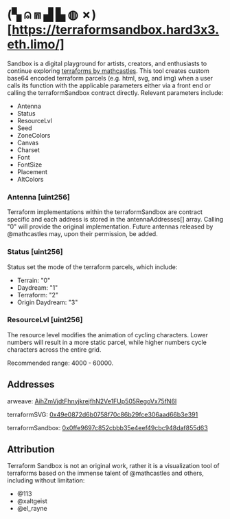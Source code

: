 # (▚ ⍝ ⩎ ▟ ▙ ◍ ✗)[https://terraformsandbox.hard3x3.eth.limo/]

Sandbox is a digital playground for artists, creators, and enthusiasts to continue exploring [terraforms by mathcastles](https://terraformexplorer.xyz/).  This tool creates custom base64 encoded terraform parcels (e.g. html, svg, and img) when a user calls its function with the applicable parameters either via a front end or calling the terraformSandbox contract directly. Relevant parameters include:

* Antenna
* Status
* ResourceLvl
* Seed
* ZoneColors
* Canvas
* Charset
* Font
* FontSize
* Placement
* AltColors

### Antenna [uint256]
Terraform implementations within the terraformSandbox are contract specific and each address is stored in the antennaAddresses[] array. Calling "0" will provide the original implementation. Future antennas released by @mathcastles may, upon their permission, be added.

### Status [uint256]
Status set the mode of the terraform parcels, which include:
* Terrain: "0"
* Daydream: "1"
* Terraform: "2"
* Origin Daydream: "3"

### ResourceLvl [uint256]
The resource level modifies the animation of cycling characters. Lower numbers will result in a more static parcel, while higher numbers cycle characters across the entire grid. 

Recommended range: 4000 - 60000.

## Addresses

arweave: [AihZmVjdtFhnyjkrejfhN2Ve1FUp505RegoVx75fN6I](https://aiuftgky3w2fqz6khevxun7bg5sv5vcvfhtu4ul2bik4pps7g6ra.arweave.net/AihZmVjdtFhnyjkrejfhN2Ve1FUp505RegoVx75fN6I)

terraformSVG: [0x49e0872d6b0758f70c86b29fce306aad66b3e391](https://etherscan.io/address/0x49e0872d6b0758f70c86b29fce306aad66b3e391#code)

terraformSandbox: [0x0ffe9697c852cbbb35e4eef49cbc948daf855d63](https://etherscan.io/address/0x0ffe9697c852cbbb35e4eef49cbc948daf855d63#code)

## Attribution
Terraform Sandbox is not an original work, rather it is a visualization tool of terraforms based on the immense talent of @mathcastles and others, including without limitation:

* @113
* @xaltgeist
* @el_rayne
